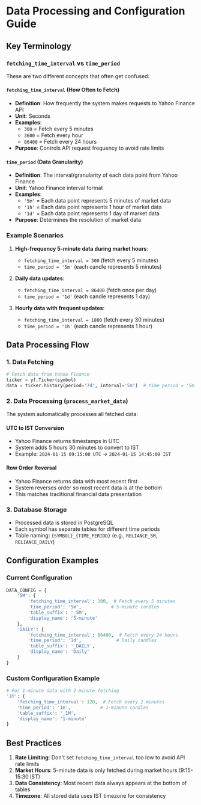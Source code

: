 
# Data Processing and Configuration Guide

## Key Terminology

### `fetching_time_interval` vs `time_period`

These are two different concepts that often get confused:

#### `fetching_time_interval` (How Often to Fetch)
- **Definition**: How frequently the system makes requests to Yahoo Finance API
- **Unit**: Seconds
- **Examples**:
  - `300` = Fetch every 5 minutes
  - `3600` = Fetch every hour
  - `86400` = Fetch every 24 hours
- **Purpose**: Controls API request frequency to avoid rate limits

#### `time_period` (Data Granularity)
- **Definition**: The interval/granularity of each data point from Yahoo Finance
- **Unit**: Yahoo Finance interval format
- **Examples**:
  - `'5m'` = Each data point represents 5 minutes of market data
  - `'1h'` = Each data point represents 1 hour of market data
  - `'1d'` = Each data point represents 1 day of market data
- **Purpose**: Determines the resolution of market data

### Example Scenarios

1. **High-frequency 5-minute data during market hours**:
   - `fetching_time_interval = 300` (fetch every 5 minutes)
   - `time_period = '5m'` (each candle represents 5 minutes)

2. **Daily data updates**:
   - `fetching_time_interval = 86400` (fetch once per day)
   - `time_period = '1d'` (each candle represents 1 day)

3. **Hourly data with frequent updates**:
   - `fetching_time_interval = 1800` (fetch every 30 minutes)
   - `time_period = '1h'` (each candle represents 1 hour)

## Data Processing Flow

### 1. Data Fetching
```python
# Fetch data from Yahoo Finance
ticker = yf.Ticker(symbol)
data = ticker.history(period='7d', interval='5m')  # time_period = '5m'
```

### 2. Data Processing (`process_market_data`)
The system automatically processes all fetched data:

#### UTC to IST Conversion
- Yahoo Finance returns timestamps in UTC
- System adds 5 hours 30 minutes to convert to IST
- Example: `2024-01-15 09:15:00 UTC` → `2024-01-15 14:45:00 IST`

#### Row Order Reversal
- Yahoo Finance returns data with most recent first
- System reverses order so most recent data is at the bottom
- This matches traditional financial data presentation

### 3. Database Storage
- Processed data is stored in PostgreSQL
- Each symbol has separate tables for different time periods
- Table naming: `{SYMBOL}_{TIME_PERIOD}` (e.g., `RELIANCE_5M`, `RELIANCE_DAILY`)

## Configuration Examples

### Current Configuration
```python
DATA_CONFIG = {
    '5M': {
        'fetching_time_interval': 300,  # Fetch every 5 minutes
        'time_period': '5m',           # 5-minute candles
        'table_suffix': '_5M',
        'display_name': '5-minute'
    },
    'DAILY': {
        'fetching_time_interval': 86400,  # Fetch every 24 hours
        'time_period': '1d',             # Daily candles
        'table_suffix': '_DAILY',
        'display_name': 'Daily'
    }
}
```

### Custom Configuration Example
```python
# For 1-minute data with 2-minute fetching
'1M': {
    'fetching_time_interval': 120,  # Fetch every 2 minutes
    'time_period': '1m',           # 1-minute candles
    'table_suffix': '_1M',
    'display_name': '1-minute'
}
```

## Best Practices

1. **Rate Limiting**: Don't set `fetching_time_interval` too low to avoid API rate limits
2. **Market Hours**: 5-minute data is only fetched during market hours (9:15-15:30 IST)
3. **Data Consistency**: Most recent data always appears at the bottom of tables
4. **Timezone**: All stored data uses IST timezone for consistency
